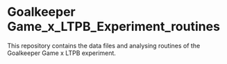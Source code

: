 # Goalkeeper Game_x_LTPB_Experiment_routines

This repository contains the data files and analysing routines of the Goalkeeper Game x LTPB experiment.
